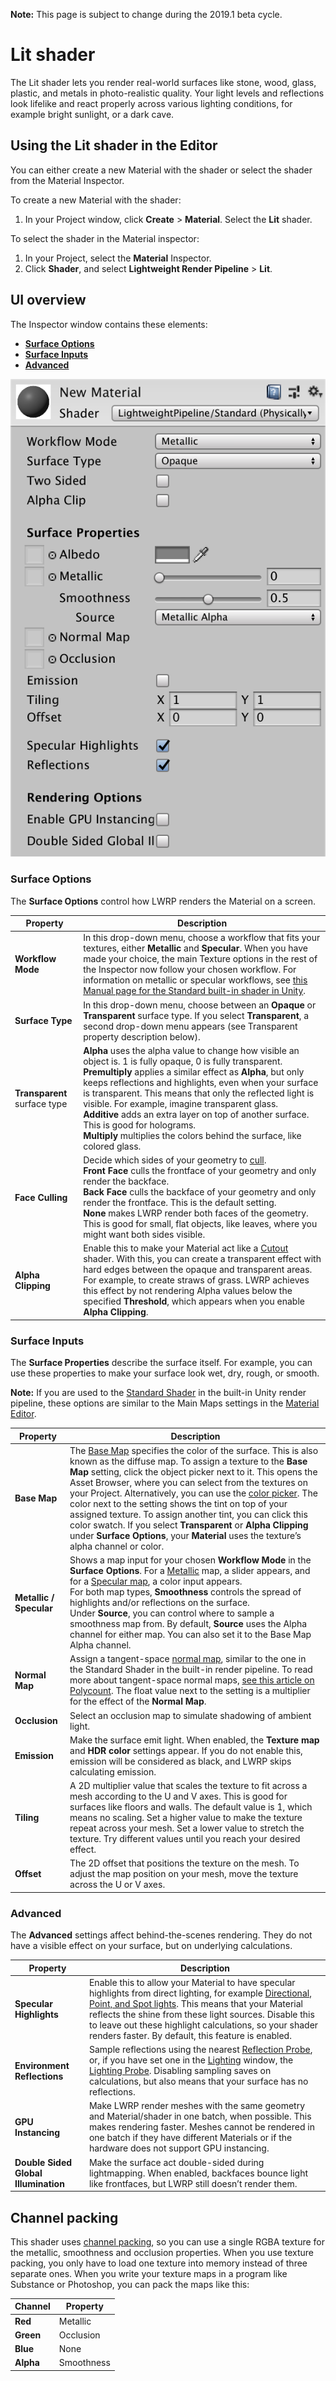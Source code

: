 **Note:** This page is subject to change during the 2019.1 beta cycle.

# Lit shader

The Lit shader lets you render real-world surfaces like stone, wood, glass, plastic, and metals in photo-realistic quality. Your light levels and reflections look lifelike and react properly across various lighting conditions, for example bright sunlight, or a dark cave.


## Using the Lit shader in the Editor 
You can either create a new Material with the shader or select the shader from the Material Inspector.

To create a new Material with the shader:
1. In your Project window, click __Create__ > __Material__. Select the __Lit__ shader.

To select the shader in the Material inspector:
1. In your Project, select the __Material__ Inspector. 
2. Click __Shader__, and select __Lightweight Render Pipeline__ > __Lit__.

## UI overview  
The Inspector window contains these elements: 

* __[Surface Options](#surface-options)__
* __[Surface Inputs](#surface-inputs)__
* __[Advanced](#advanced)__

![Inspector for the Lit shader](Images/Inspectors/Shaders/StdPhysicallyBased.png)



### Surface Options 

The __Surface Options__ control how LWRP renders the Material on a screen. 


| Property | Description |
| ------------ | --- |
| __Workflow Mode__ | In this drop-down menu, choose a workflow that fits your textures, either  __Metallic__ and __Specular__. When you have made your choice, the main Texture options in the rest of the Inspector now follow your chosen workflow. For information on metallic or specular workflows, see [this Manual page for the Standard built-in shader in Unity](https://docs.unity3d.com/Manual/StandardShaderMetallicVsSpecular.html). |
| __Surface Type__ | In this drop-down menu, choose between an __Opaque__ or __Transparent__ surface type. If you select __Transparent__, a second drop-down menu appears (see Transparent property description below).
| __Transparent__ surface type | __Alpha__ uses the alpha value to change how visible an object is. 1 is fully opaque, 0 is fully transparent.<br/> __Premultiply__ applies a similar effect as __Alpha__, but only keeps reflections and highlights, even when your surface is transparent. This means that only the reflected light is visible. For example, imagine transparent glass.<br/> __Additive__ adds an extra layer on top of another surface. This is good for holograms. <br/> __Multiply__ multiplies the colors behind the surface, like colored glass. |
| __Face Culling__ | Decide which sides of your geometry to [cull](https://docs.unity3d.com/Manual/SL-CullAndDepth.html).<br/>__Front Face__ culls the frontface of your geometry and only render the backface. <br/>__Back Face__ culls the backface of your geometry and only render the frontface. This is the default setting.<br/>__None__ makes LWRP render both faces of the geometry. This is good for small, flat objects, like leaves, where you might want both sides visible.|
| __Alpha Clipping__ | Enable this to make your Material act like a [Cutout](https://docs.unity3d.com/Manual/StandardShaderMaterialParameterRenderingMode.html) shader. With this, you can create a transparent effect with hard edges between the opaque and transparent areas. For example, to create straws of grass. LWRP achieves this effect by not rendering Alpha values below the specified __Threshold__, which appears when you enable __Alpha Clipping__.|



### Surface Inputs

The __Surface Properties__ describe the surface itself. For example, you can use these properties to make your surface look wet, dry, rough, or smooth. 

**Note:** If you are used to the [Standard Shader](https://docs.unity3d.com/Manual/shader-StandardShader.html) in the built-in Unity render pipeline, these options are similar to the Main Maps settings in the [Material Editor](https://docs.unity3d.com/Manual/StandardShaderContextAndContent.html).



| Property                | Description                                                  |
| ----------------------- | ------------------------------------------------------------ |
| __Base Map__            | The [Base Map](https://docs.unity3d.com/Manual/StandardShaderMaterialParameterAlbedoColor.html) specifies the color of the surface. This is also known as the diffuse map. To assign a texture to the __Base Map__ setting, click the object picker next to it. This opens the Asset Browser, where you can select from the textures on your Project. Alternatively, you can use the [color picker](https://docs.unity3d.com/Manual/EditingValueProperties.html). The color next to the setting shows the tint on top of your assigned texture. To assign another tint, you can click this color swatch. If you select __Transparent__ or __Alpha Clipping__ under __Surface Options__, your __Material__ uses the texture’s alpha channel or color. |
| __Metallic / Specular__ | Shows a map input for your chosen __Workflow Mode__ in the __Surface Options__.  For a [Metallic](https://docs.unity3d.com/Manual/StandardShaderMaterialParameterMetallic.html) map, a slider appears, and for a [Specular map](https://docs.unity3d.com/Manual/StandardShaderMaterialParameterSpecular.html), a color input appears. <br>For both map types, __Smoothness__ controls the spread of highlights and/or reflections on the surface. <br>Under __Source__, you can control where to sample a smoothness map from. By default, __Source__ uses the Alpha channel for either map. You can also set it to the Base Map Alpha channel. |
| __Normal Map__          | Assign a tangent-space [normal map](https://docs.unity3d.com/Manual/StandardShaderMaterialParameterNormalMap.html), similar to the one in the Standard Shader in the built-in render pipeline. To read more about tangent-space normal maps, [see this article on Polycount](http://wiki.polycount.com/wiki/Normal_Map_Technical_Details#Tangent-Space_vs._Object-Space). The float value next to the setting is a multiplier for the effect of the  __Normal Map__. |
| __Occlusion__           | Select an occlusion map to simulate shadowing of ambient light. |
| __Emission__            | Make the surface emit light. When enabled, the  __Texture map__ and __HDR color__ settings appear. If you do not enable this, emission will be considered as black, and LWRP skips calculating emission. |
| __Tiling__              | A 2D multiplier value that scales the texture to fit across a mesh according to the U and V axes. This is good for surfaces like floors and walls. The default value is 1, which means no scaling. Set a higher value to make the texture repeat across your mesh. Set a lower value to stretch the texture. Try different values until you reach your desired effect. |
| __Offset__              | The 2D offset that positions the texture on the mesh.  To adjust the map position on your mesh, move the texture across the U or V axes. |


### Advanced

The __Advanced__ settings affect behind-the-scenes rendering. They do not have a visible effect on your surface, but on underlying calculations.

Property | Description
---|---
__Specular Highlights__ | Enable this to allow your Material to have specular highlights from direct lighting, for example [Directional, Point, and Spot lights](https://docs.unity3d.com/Manual/Lighting.html). This means that your Material reflects the shine from these light sources. Disable this to leave out these highlight calculations, so your shader renders faster. By default, this feature is enabled. 
__Environment Reflections__ | Sample reflections using the nearest [Reflection Probe](https://docs.unity3d.com/Manual/class-ReflectionProbe.html), or, if you have set one in the [Lighting](https://docs.unity3d.com/Manual/GlobalIllumination.html) window, the [Lighting Probe](https://docs.unity3d.com/Manual/LightProbes.html). Disabling sampling saves on calculations, but also means that your surface has no reflections. 
__GPU Instancing__ | Make LWRP render meshes with the same geometry and Material/shader in one batch, when possible. This makes rendering faster.  Meshes cannot be rendered in one batch if they have different Materials or if the hardware does not support GPU instancing. 
__Double Sided Global Illumination__ | Make the surface act double-sided during lightmapping. When enabled, backfaces bounce light like frontfaces, but LWRP still doesn’t render them. 

## Channel packing ##
This shader uses [channel packing](http://wiki.polycount.com/wiki/ChannelPacking), so you can use a single RGBA texture for the metallic, smoothness and occlusion properties. When you use texture packing, you only have to load one texture into memory instead of three separate ones. When you write your texture maps in a program like Substance or Photoshop, you can pack the maps like this:

| Channel   | Property   |
| :-------- | ---------- |
| **Red**   | Metallic   |
| **Green** | Occlusion  |
| **Blue**  | None       |
| **Alpha** | Smoothness |





